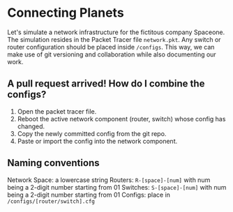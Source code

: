# Connecting Planets

Let's simulate a network infrastructure for the fictitous company
Spaceone. The simulation resides in the Packet Tracer file
`network.pkt`. Any switch or router configuration should be placed
inside `/configs`. This way, we can make use of git versioning and
collaboration while also documenting our work.

## A pull request arrived! How do I combine the configs?

1. Open the packet tracer file.
2. Reboot the active network component (router, switch) whose config has changed.
3. Copy the newly committed config from the git repo.
4. Paste or import the config into the network component.

## Naming conventions

Network Space: a lowercase string
Routers: `R-[space]-[num]` with num being a 2-digit number starting from 01
Switches: `S-[space]-[num]` with num being a 2-digit number starting from 01
Configs: place in `/configs/[router/switch].cfg`
